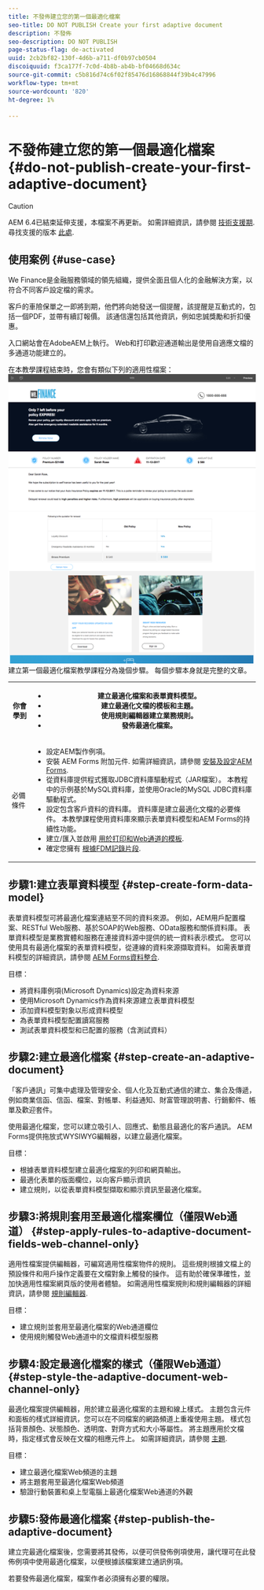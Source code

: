 ```yaml
---
title: 不發佈建立您的第一個最適化檔案
seo-title: DO NOT PUBLISH Create your first adaptive document
description: 不發佈
seo-description: DO NOT PUBLISH
page-status-flag: de-activated
uuid: 2cb2bf82-130f-4d6b-a711-df0b97cb0504
discoiquuid: f3ca177f-7c0d-4b8b-ab4b-bf04668d634c
source-git-commit: c5b816d74c6f02f85476d16868844f39b4c47996
workflow-type: tm+mt
source-wordcount: '820'
ht-degree: 1%

---
```



# 不發佈建立您的第一個最適化檔案 {#do-not-publish-create-your-first-adaptive-document}

>[!CAUTION]
>
>AEM 6.4已結束延伸支援，本檔案不再更新。 如需詳細資訊，請參閱 [技術支援期](https://helpx.adobe.com//tw/support/programs/eol-matrix.html). 尋找支援的版本 [此處](https://experienceleague.adobe.com/docs/).

## 使用案例 {#use-case}

We Finance是金融服務領域的領先組織，提供全面且個人化的金融解決方案，以符合不同客戶設定檔的需求。

客戶的車險保單之一即將到期，他們將向她發送一個提醒，該提醒是互動式的，包括一個PDF，並帶有續訂報價。 該通信還包括其他資訊，例如忠誠獎勵和折扣優惠。

入口網站會在AdobeAEM上執行。 Web和打印歡迎通道輸出是使用自適應文檔的多通道功能建立的。

在本教學課程結束時，您會有類似下列的適用性檔案：
[ ![ad-1](assets/ad-1.png)](https://blogs.adobe.com/contentcorner/files/2017/07/PAF_Mobile.pdf)    [ ![ad-2](assets/ad-2.png)](https://blogs.adobe.com/contentcorner/files/2017/07/PAF_Desktop.pdf)建立第一個最適化檔案教學課程分為幾個步驟。 每個步驟本身就是完整的文章。

<table> 
 <tbody>
  <tr>
   <th>你會學到</th> 
   <th>
    <ul> 
     <li>建立最適化檔案和表單資料模型。</li> 
     <li>建立最適化文檔的模板和主題。</li> 
     <li>使用規則編輯器建立業務規則。<br /> </li> 
     <li>發佈最適化檔案。 <br /> </li> 
    </ul> </th> 
  </tr>
  <tr>
   <td>必備條件</td> 
   <td>
    <ul> 
     <li>設定AEM製作例項。 </li> 
     <li>安裝 AEM Forms 附加元件. 如需詳細資訊，請參閱 <a href="/help/forms/using/installing-configuring-aem-forms-osgi.md" target="_blank">安裝及設定AEM Forms</a>.</li> 
     <li>從資料庫提供程式獲取JDBC資料庫驅動程式（JAR檔案）。 本教程中的示例基於MySQL資料庫，並使用Oracle的MySQL JDBC資料庫驅動程式。 </li> 
     <li>設定包含客戶資料的資料庫。 資料庫是建立最適化文檔的必要條件。 本教學課程使用資料庫來顯示表單資料模型和AEM Forms的持續性功能。 </li> 
     <li>建立/匯入並啟用 <a href="/help/forms/using/web-channel-print-channel.md">用於打印和Web通道的模板</a>.</li> 
     <li>確定您擁有 <a href="/help/forms/using/document-fragments.md">根據FDM記錄片段</a>.</li> 
    </ul> </td> 
  </tr>
 </tbody>
</table>

## 步驟1:建立表單資料模型 {#step-create-form-data-model}

表單資料模型可將最適化檔案連結至不同的資料來源。 例如，AEM用戶配置檔案、RESTful Web服務、基於SOAP的Web服務、OData服務和關係資料庫。 表單資料模型是業務實體和服務在連接資料源中提供的統一資料表示模式。 您可以使用具有最適化檔案的表單資料模型，從連線的資料來源擷取資料。 如需表單資料模型的詳細資訊，請參閱 [AEM Forms資料整合](/help/forms/using/data-integration.md).

目標：

* 將資料庫例項(Microsoft Dynamics)設定為資料來源
* 使用Microsoft Dynamics作為資料來源建立表單資料模型
* 添加資料模型對象以形成資料模型
* 為表單資料模型配置讀寫服務
* 測試表單資料模型和已配置的服務（含測試資料）

## 步驟2:建立最適化檔案 {#step-create-an-adaptive-document}

「客戶通訊」可集中處理及管理安全、個人化及互動式通信的建立、集合及傳遞，例如商業信函、信函、檔案、對帳單、利益通知、財富管理說明書、行銷郵件、帳單及歡迎套件。

使用最適化檔案，您可以建立吸引人、回應式、動態且最適化的客戶通訊。 AEM Forms提供拖放式WYSIWYG編輯器，以建立最適化檔案。

<!--`For more information about adaptive documents, see [Introduction to authoring adaptive documents](/forms/using/introduction-ad-authoring.md).`-->

目標：

* 根據表單資料模型建立最適化檔案的列印和網頁輸出。
* 最適化表單的版面欄位，以向客戶顯示資訊
* 建立規則，以從表單資料模型擷取和顯示資訊至最適化檔案。

<!--![see-the-guide-sm](assets/see-the-guide-sm.png)-->

## 步驟3:將規則套用至最適化檔案欄位（僅限Web通道） {#step-apply-rules-to-adaptive-document-fields-web-channel-only}

適用性檔案提供編輯器，可編寫適用性檔案物件的規則。 這些規則根據文檔上的預設條件和用戶操作定義要在文檔對象上觸發的操作。 這有助於確保準確性，並加快適用性檔案網頁版的使用者體驗。 如需適用性檔案規則和規則編輯器的詳細資訊，請參閱 [規則編輯器](/help/forms/using/rule-editor.md).

目標：

* 建立規則並套用至最適化檔案的Web通道欄位
* 使用規則觸發Web通道中的文檔資料模型服務

## 步驟4:設定最適化檔案的樣式（僅限Web通道） {#step-style-the-adaptive-document-web-channel-only}

最適化檔案提供編輯器，用於建立最適化檔案的主題和線上樣式。 主題包含元件和面板的樣式詳細資訊，您可以在不同檔案的網路頻道上重複使用主題。 樣式包括背景顏色、狀態顏色、透明度、對齊方式和大小等屬性。 將主題應用於文檔時，指定樣式會反映在文檔的相應元件上。 如需詳細資訊，請參閱 [主題](/help/forms/using/themes.md).

目標：

* 建立最適化檔案Web頻道的主題
* 將主題套用至最適化檔案Web頻道
* 驗證行動裝置和桌上型電腦上最適化檔案Web通道的外觀

## 步驟5:發佈最適化檔案 {#step-publish-the-adaptive-document}

建立完最適化檔案後，您需要將其發佈，以便可供發佈例項使用，讓代理可在此發佈例項中使用最適化檔案，以便根據該檔案建立通訊例項。

若要發佈最適化檔案，檔案作者必須擁有必要的權限。
